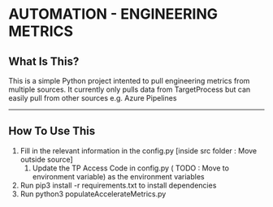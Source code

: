 # AUTOMATION - ENGINEERING METRICS


## What Is This?

This is a simple Python project intented to pull engineering metrics from multiple sources. It currently only pulls data from TargetProcess but can easily pull from other sources e.g. Azure Pipelines

____

## How To Use This

1. Fill in the relevant information in the config.py [inside src folder : Move outside source]
    1. Update the TP Access Code in config.py ( TODO : Move to environment variable) as the environment variables 
2. Run pip3 install -r requirements.txt to install dependencies
3. Run python3 populateAccelerateMetrics.py
